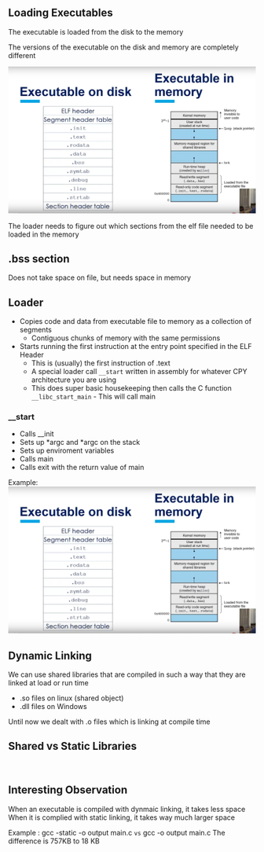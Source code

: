 ## Loading Executables
The executable is loaded from the disk to the memory

The versions of the executable on the disk and memory are completely different

![Executable](Images/LoadingExecutables.png)

The loader needs to figure out which sections from the elf file needed to be loaded in the memory

## .bss section
Does not take space on file, but needs space in memory

## Loader
* Copies code and data from executable file to memory as a collection of segments
    - Contiguous chunks of memory with the same permissions
* Starts running the first instruction at the entry point specified in the ELF Header
    - This is (usually) the first instruction of .text
    - A special loader call `__start` written in assembly for whatever CPY architecture you are using
    - This does super basic housekeeping then calls the C function `__libc_start_main` - This will call main

### __start
* Calls __init
* Sets up *argc and *argc on the stack
* Sets up enviroment variables
* Calls main
* Calls exit with the return value of main

Example:
![Executable](Images/LoadingExecutables.png)

## Dynamic Linking
We can use shared libraries that are compiled in such a way that they are linked at load or run time
* .so files on linux (shared object)
* .dll files on Windows

Until now we dealt with .o files which is linking at compile time

## Shared vs Static Libraries
![]()

## Interesting Observation
When an executable is compiled with dynmaic linking, it takes less space
When it is complied with static linking, it takes way much larger space

Example : gcc -static -o output main.c `vs` gcc -o output main.c
The difference is 757KB to 18 KB


